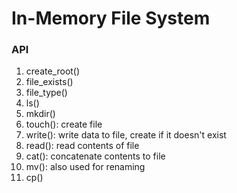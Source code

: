 # In-Memory File System

### API

1. create_root()
1. file_exists()
1. file_type()
1. ls()
1. mkdir()
1. touch(): create file
1. write(): write data to file, create if it doesn't exist
1. read(): read contents of file
1. cat(): concatenate contents to file
1. mv(): also used for renaming
1. cp()
